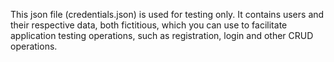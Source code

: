 This json file (credentials.json) is used for testing only.
It contains users and their respective data, both fictitious, 
which you can use to facilitate application testing operations, 
such as registration, login and other CRUD operations.